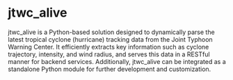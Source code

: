 # jtwc_alive

jtwc_alive is a Python-based solution designed to dynamically parse the latest tropical cyclone (hurricane) tracking data from the Joint Typhoon Warning Center. It efficiently extracts key information such as cyclone trajectory, intensity, and wind radius, and serves this data in a RESTful manner for backend services. Additionally, jtwc_alive can be integrated as a standalone Python module for further development and customization.